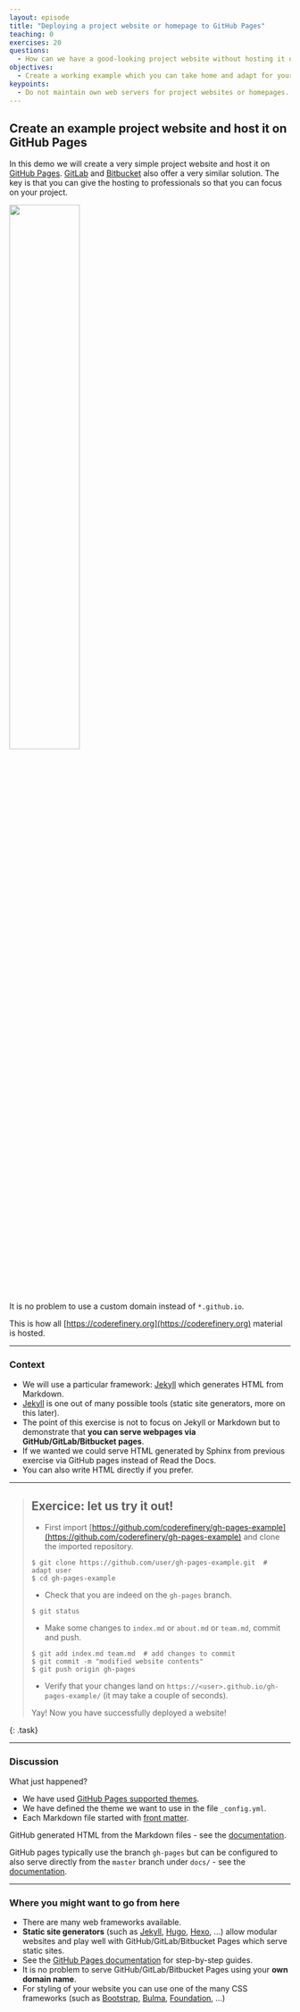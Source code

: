 ```yaml
---
layout: episode
title: "Deploying a project website or homepage to GitHub Pages"
teaching: 0
exercises: 20
questions:
  - How can we have a good-looking project website without hosting it ourselves?
objectives:
  - Create a working example which you can take home and adapt for your project.
keypoints:
  - Do not maintain own web servers for project websites or homepages.
---
```


## Create an example project website and host it on GitHub Pages

In this demo we will create a very simple project website and host it on [GitHub
Pages](https://pages.github.com/). [GitLab](https://about.gitlab.com/features/pages/) and [Bitbucket](https://confluence.atlassian.com/bitbucket/publishing-a-website-on-bitbucket-cloud-221449776.html) also offer a
very similar solution. The key is that you can give the hosting to
professionals so that you can focus on your project.

<img src="{{ site.baseurl }}/img/gh-pages.jpg" width="50%">

It is no problem to use a custom domain instead of `*.github.io`.

This is how all
[https://coderefinery.org](https://coderefinery.org)
material is hosted.

---

### Context

- We will use a particular framework: [Jekyll](https://jekyllrb.com) which generates HTML from Markdown.
- [Jekyll](https://jekyllrb.com) is one out of many possible tools (static site generators, more on this later).
- The point of this exercise is not to focus on Jekyll or Markdown but to demonstrate that
  **you can serve webpages via GitHub/GitLab/Bitbucket pages**.
- If we wanted we could serve HTML generated by Sphinx from previous exercise via GitHub pages instead
  of Read the Docs.
- You can also write HTML directly if you prefer.

---

> ## Exercice: let us try it out!
>
> - First import [https://github.com/coderefinery/gh-pages-example](https://github.com/coderefinery/gh-pages-example) and clone the imported repository.
> ```shell
> $ git clone https://github.com/user/gh-pages-example.git  # adapt user
> $ cd gh-pages-example
> ```
> - Check that you are indeed on the `gh-pages` branch.
> ```shell
> $ git status
> ```
> - Make some changes to `index.md` or `about.md` or `team.md`, commit and push.
> ```shell
> $ git add index.md team.md  # add changes to commit
> $ git commit -m "modified website contents"
> $ git push origin gh-pages
> ```
> - Verify that your changes land on `https://<user>.github.io/gh-pages-example/` (it may take a couple of seconds).
>
> Yay! Now you have successfully deployed a website!
>
{: .task}

---

### Discussion

What just happened?
- We have used [GitHub Pages supported themes](https://pages.github.com/themes/).
- We have defined the theme we want to use in the file `_config.yml`.
- Each Markdown file started with [front matter](https://jekyllrb.com/docs/frontmatter/).

GitHub generated HTML from the Markdown files - see the
[documentation](https://help.github.com/articles/adding-a-jekyll-theme-to-your-github-pages-site/).

GitHub pages typically use the branch `gh-pages` but can be configured to also serve directly from the `master` branch
under `docs/` - see the [documentation](https://help.github.com/articles/configuring-a-publishing-source-for-github-pages/).

---

### Where you might want to go from here

- There are many web frameworks available.
- **Static site generators**
  (such as [Jekyll](https://jekyllrb.com), [Hugo](https://gohugo.io), [Hexo](https://hexo.io), ...)
  allow modular websites and play well with GitHub/GitLab/Bitbucket Pages which serve static sites.
- See the [GitHub Pages documentation](https://pages.github.com) for step-by-step guides.
- It is no problem to serve GitHub/GitLab/Bitbucket Pages using your **own domain name**.
- For styling of your website you can use one of the many CSS frameworks (such as [Bootstrap](http://getbootstrap.com),
  [Bulma](https://bulma.io), [Foundation](http://foundation.zurb.com), ...)
